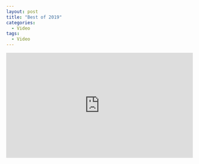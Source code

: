 ```yaml
---
layout: post
title: "Best of 2019"
categories:
  - Video
tags:
  - Video
---
```


<div style="overflow:hidden;padding-bottom:56.25%;position:relative;height:0;">
<iframe style="left:0;top:0;height:100%;width:100%;position:absolute;" width="560" height="315" src="https://www.youtube.com/embed/q6FmJwWyAUQ" frameborder="0" allow="accelerometer; autoplay; encrypted-media; gyroscope; picture-in-picture" allowfullscreen></iframe>
</div>
